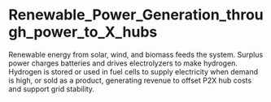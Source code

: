 # Renewable_Power_Generation_through_power_to_X_hubs
Renewable energy from solar, wind, and biomass feeds the system. Surplus power charges batteries and drives electrolyzers to make hydrogen. Hydrogen is stored or used in fuel cells to supply electricity when demand is high, or sold as a product, generating revenue to offset P2X hub costs and support grid stability.
